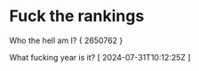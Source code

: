 # Fuck the rankings

Who the hell am I?
{ 2650762 }

What fucking year is it?
[ 2024-07-31T10:12:25Z ]
